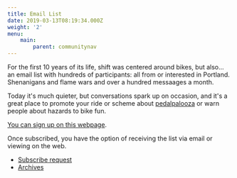 ```yaml
---
title: Email List
date: 2019-03-13T08:19:34.000Z
weight: '2'
menu:	
    main:	
        parent: communitynav
---
```

For the first 10 years of its life, shift was centered around bikes, but also... an email list with hundreds of participants: all from or interested in Portland.
Shenanigans and flame wars and over a hundred messaages a month.

Today it's much quieter, but conversations spark up on occasion, and it's a great place to promote your ride or scheme about [pedalpalooza](/pages/pedalpalooza]) or warn people about hazards to bike fun.

[You can sign up on this webpage](https://lists.riseup.net/www/info/shift).

Once subscribed, you have the option of receiving the list via email or viewing on the web.

* [Subscribe request](https://lists.riseup.net/www/subscribe/shift)
* [Archives](https://lists.riseup.net/www/arc/shift)
